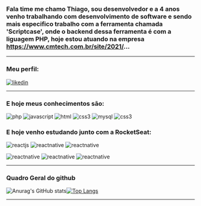 ### Fala time me chamo Thiago, sou desenvolvedor e a 4 anos venho trabalhando com desenvolvimento de software e sendo mais especifico trabalho com a ferramenta chamada 'Scriptcase', onde o backend dessa ferramenta é com a liguagem PHP, hoje estou atuando na empresa https://www.cmtech.com.br/site/2021/...

<hr>

### Meu perfil:

[![likedin](https://img.shields.io/badge/LinkedIn-0077B5?style=for-the-badge&logo=linkedin&logoColor=white)](https://www.linkedin.com/in/thiagojosedasilva/)

<hr>

### E hoje meus conhecimentos são:

![php](https://img.shields.io/badge/PHP-777BB4?style=for-the-badge&logo=php&logoColor=white)
![javascript](https://img.shields.io/badge/JavaScript-F7DF1E?style=for-the-badge&logo=javascript&logoColor=black)
![html](https://img.shields.io/badge/HTML5-E34F26?style=for-the-badge&logo=html5&logoColor=white)
![css3](https://img.shields.io/badge/CSS3-1572B6?style=for-the-badge&logo=css3&logoColor=white)
![mysql](https://img.shields.io/badge/MySQL-00000F?style=for-the-badge&logo=mysql&logoColor=white)
![css3](https://img.shields.io/badge/PostgreSQL-316192?style=for-the-badge&logo=postgresql&logoColor=white)

### E hoje venho <b>estudando</b> junto com a RocketSeat:

![reactjs](https://img.shields.io/badge/React-20232A?style=for-the-badge&logo=react&logoColor=61DAFB)
![reactnative](https://img.shields.io/badge/React_Native-20232A?style=for-the-badge&logo=react&logoColor=61DAFB)
![reactnative](https://img.shields.io/badge/Node.js-43853D?style=for-the-badge&logo=node.js&logoColor=white)

![reactnative](https://img.shields.io/badge/Material--UI-0081CB?style=for-the-badge&logo=material-ui&logoColor=white)
![reactnative](https://img.shields.io/badge/Bootstrap-563D7C?style=for-the-badge&logo=bootstrap&logoColor=white)
![reactnative](https://img.shields.io/badge/Tailwind_CSS-38B2AC?style=for-the-badge&logo=tailwind-css&logoColor=white)






<hr>

### Quadro Geral do github

![Anurag's GitHub stats](https://github-readme-stats.vercel.app/api?username=thiagoadssilva&show_icons=true&theme=radical)[![Top Langs](https://github-readme-stats.vercel.app/api/top-langs/?username=thiagoadssilva&layout=compact)](https://github.com/anuraghazra/github-readme-stats)

<hr>

